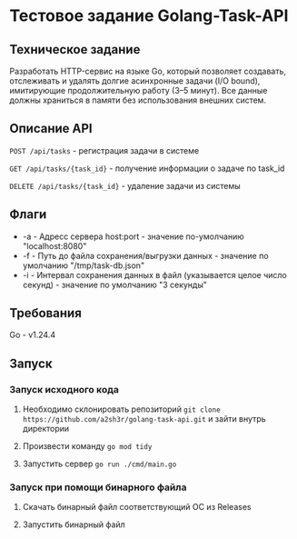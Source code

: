 # Тестовое задание Golang-Task-API

## Техническое задание

Разработать HTTP-сервис на языке Go, который позволяет создавать, отслеживать и удалять долгие асинхронные задачи (I/O bound), имитирующие продолжительную работу (3–5 минут). Все данные должны храниться в памяти без использования внешних систем.

## Описание API

`POST /api/tasks` - регистрация задачи в системе

`GET /api/tasks/{task_id}` - получение информации о задаче по task_id

`DELETE /api/tasks/{task_id}` - удаление задачи из системы

## Флаги

- -a - Адресс сервера host:port - значение по-умолчанию "localhost:8080"
- -f - Путь до файла сохранения/выгрузки данных	- значение по умолчанию "/tmp/task-db.json"
- -i - Интервал сохранения данных в файл (указывается целое число секунд) - значение по умолчанию "3 cекунды"    

## Требования

Go - v1.24.4

## Запуск

### Запуск исходного кода

1) Необходимо склонировать репозиторий
`git clone https://github.com/a2sh3r/golang-task-api.git` и зайти внутрь директории

2) Произвести команду `go mod tidy`

3) Запустить сервер `go run ./сmd/main.go`

### Запуск при помощи бинарного файла

1) Скачать бинарный файл соответствующий ОС из Releases

2) Запустить бинарный файл
